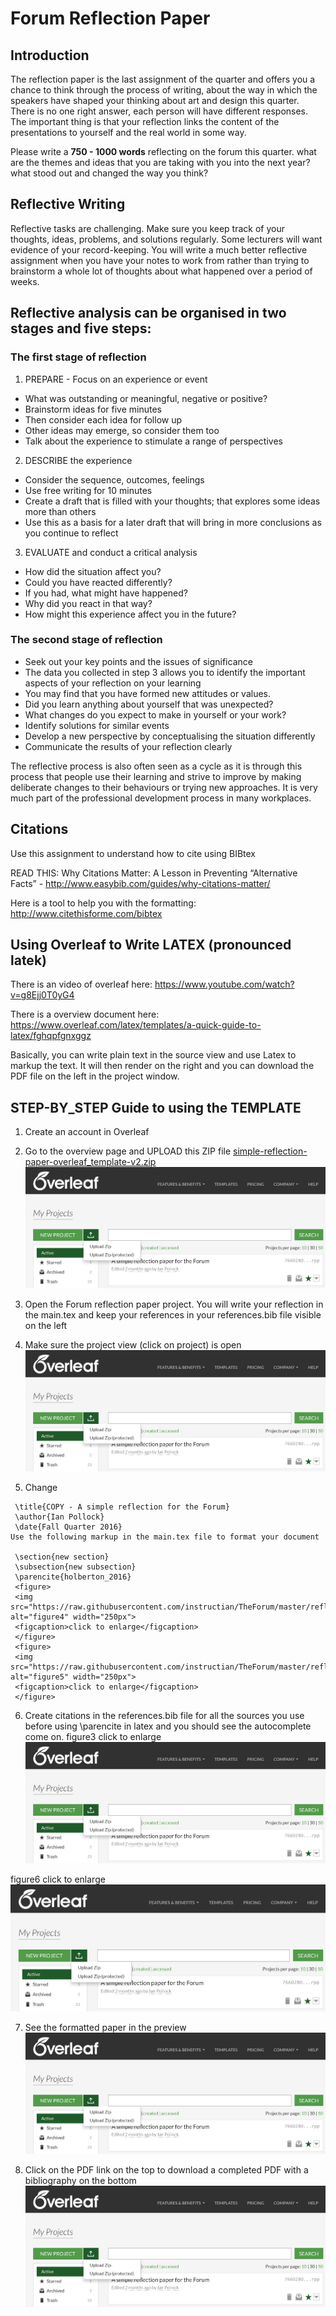 # Forum Reflection Paper
## Introduction
The reflection paper is the last assignment of the quarter and offers you a chance to think through the process of writing, about the way in which the speakers have shaped your thinking about art and design this quarter. There is no one right answer, each person will have different responses. The important thing is that your reflection links the content of the presentations to yourself and the real world in some way.

Please write a __750 - 1000 words__ reflecting on the forum this quarter. what are the themes and ideas that you are taking with you into the next year? what stood out and changed the way you think?

## Reflective Writing
Reflective tasks are challenging. Make sure you keep track of your thoughts, ideas, problems, and solutions regularly. Some lecturers will want evidence of your record-keeping. You will write a much better reflective assignment when you have your notes to work from rather than trying to brainstorm a whole lot of thoughts about what happened over a period of weeks.

## Reflective analysis can be organised in two stages and five steps:
### The first stage of reflection
1. PREPARE - Focus on an experience or event
  - What was outstanding or meaningful, negative or positive?
  - Brainstorm ideas for five minutes
  - Then consider each idea for follow up
  - Other ideas may emerge, so consider them too
  - Talk about the experience to stimulate a range of perspectives
2. DESCRIBE the experience
  - Consider the sequence, outcomes, feelings
  - Use free writing for 10 minutes
  - Create a draft that is filled with your thoughts; that explores some ideas more than others
  - Use this as a basis for a later draft that will bring in more conclusions as you continue to reflect
3. EVALUATE and conduct a critical analysis
  - How did the situation affect you?
  - Could you have reacted differently?
  - If you had, what might have happened?
  - Why did you react in that way?
  - How might this experience affect you in the future?
### The second stage of reflection
  - Seek out your key points and the issues of significance
  - The data you collected in step 3 allows you to identify the important aspects of your reflection on your learning
  - You may find that you have formed new attitudes or values.
  - Did you learn anything about yourself that was unexpected?
  - What changes do you expect to make in yourself or your work?
  - Identify solutions for similar events
  - Develop a new perspective by conceptualising the situation differently
  - Communicate the results of your reflection clearly

The reflective process is also often seen as a cycle as it is through this process that people use their learning and strive to improve by making deliberate changes to their behaviours or trying new approaches. It is very much part of the professional development process in many workplaces.

## Citations
Use this assignment to understand how to cite using BIBtex

READ THIS: Why Citations Matter: A Lesson in Preventing “Alternative Facts”  - http://www.easybib.com/guides/why-citations-matter/

Here is a tool to help you with the formatting: http://www.citethisforme.com/bibtex

## Using Overleaf to Write LATEX (pronounced latek)
There is an video of overleaf here: https://www.youtube.com/watch?v=g8Ejj0T0yG4

There is a overview document here: https://www.overleaf.com/latex/templates/a-quick-guide-to-latex/fghqpfgnxggz

Basically, you can write plain text in the source view and use Latex to markup the text. It will then render on the right and you can download the PDF file on the left in the project window.

## STEP-BY_STEP Guide to using the TEMPLATE
1. Create an account in Overleaf
2. Go to the overview page and UPLOAD this ZIP file [simple-reflection-paper-overleaf_template-v2.zip](simple-reflection-paper-overleaf_template-v2.zip)
![figure1][one]


3. Open the Forum reflection paper project. You will write your reflection in the main.tex and keep your references in your references.bib file visible on the left

4. Make sure the project view (click on project) is open
![figure2][two]


5. Change
```
 \title{COPY - A simple reflection for the Forum}
 \author{Ian Pollock}
 \date{Fall Quarter 2016}
Use the following markup in the main.tex file to format your document

 \section{new section}
 \subsection{new subsection}
 \parencite{holberton_2016}
 <figure>
 <img src="https://raw.githubusercontent.com/instructian/TheForum/master/reflection4.png" alt="figure4" width="250px">
 <figcaption>click to enlarge</figcaption>
 </figure>
 <figure>
 <img src="https://raw.githubusercontent.com/instructian/TheForum/master/reflection5.png" alt="figure5" width="250px">
 <figcaption>click to enlarge</figcaption>
 </figure>
 ```
6. Create citations in the references.bib file for all the sources you use before using \parencite in latex and you should see the autocomplete come on.
figure3 click to enlarge ![figure3][three]

figure6 click to enlarge ![figure6][six]

7. See the formatted paper in the preview
![figure7][seven]


8. Click on the PDF link on the top to download a completed PDF with a bibliography on the bottom
![figure8][eight]




[one]: reflection1.png "figure 1"
[two]: reflection1.png "figure 2"
[three]: reflection1.png "figure 3"
[six]: reflection1.png "figure 6"
[seven]: reflection1.png "figure 7"
[eight]: reflection1.png "figure 8"
